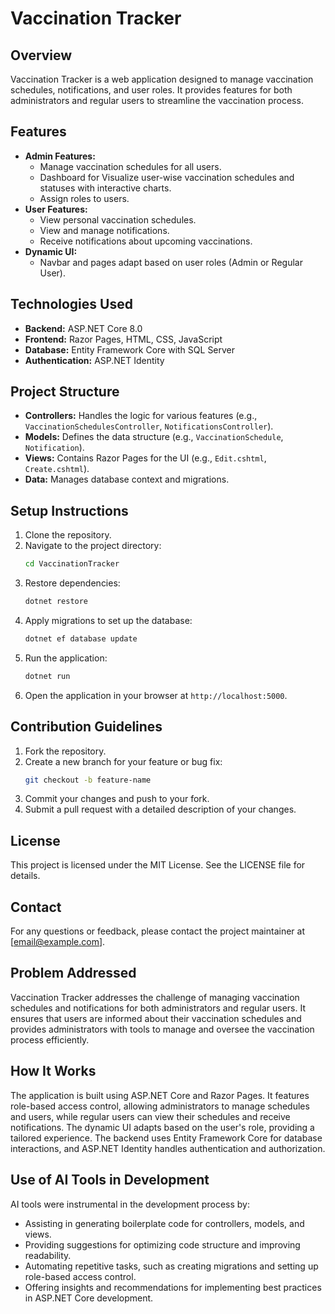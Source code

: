 # Vaccination Tracker

## Overview
Vaccination Tracker is a web application designed to manage vaccination schedules, notifications, and user roles. It provides features for both administrators and regular users to streamline the vaccination process.

## Features
- **Admin Features:**
  - Manage vaccination schedules for all users.
  - Dashboard for Visualize user-wise vaccination schedules     and  statuses with interactive charts.
  - Assign roles to users.
- **User Features:**
  - View personal vaccination schedules.
  - View and manage notifications.
  - Receive notifications about upcoming vaccinations.
- **Dynamic UI:**
  - Navbar and pages adapt based on user roles (Admin or Regular User).

## Technologies Used
- **Backend:** ASP.NET Core 8.0
- **Frontend:** Razor Pages, HTML, CSS, JavaScript
- **Database:** Entity Framework Core with SQL Server
- **Authentication:** ASP.NET Identity

## Project Structure
- **Controllers:** Handles the logic for various features (e.g., `VaccinationSchedulesController`, `NotificationsController`).
- **Models:** Defines the data structure (e.g., `VaccinationSchedule`, `Notification`).
- **Views:** Contains Razor Pages for the UI (e.g., `Edit.cshtml`, `Create.cshtml`).
- **Data:** Manages database context and migrations.

## Setup Instructions
1. Clone the repository.
2. Navigate to the project directory:
   ```bash
   cd VaccinationTracker
   ```
3. Restore dependencies:
   ```bash
   dotnet restore
   ```
4. Apply migrations to set up the database:
   ```bash
   dotnet ef database update
   ```
5. Run the application:
   ```bash
   dotnet run
   ```
6. Open the application in your browser at `http://localhost:5000`.

## Contribution Guidelines
1. Fork the repository.
2. Create a new branch for your feature or bug fix:
   ```bash
   git checkout -b feature-name
   ```
3. Commit your changes and push to your fork.
4. Submit a pull request with a detailed description of your changes.

## License
This project is licensed under the MIT License. See the LICENSE file for details.

## Contact
For any questions or feedback, please contact the project maintainer at [email@example.com].

## Problem Addressed
Vaccination Tracker addresses the challenge of managing vaccination schedules and notifications for both administrators and regular users. It ensures that users are informed about their vaccination schedules and provides administrators with tools to manage and oversee the vaccination process efficiently.

## How It Works
The application is built using ASP.NET Core and Razor Pages. It features role-based access control, allowing administrators to manage schedules and users, while regular users can view their schedules and receive notifications. The dynamic UI adapts based on the user's role, providing a tailored experience. The backend uses Entity Framework Core for database interactions, and ASP.NET Identity handles authentication and authorization.

## Use of AI Tools in Development
AI tools were instrumental in the development process by:
- Assisting in generating boilerplate code for controllers, models, and views.
- Providing suggestions for optimizing code structure and improving readability.
- Automating repetitive tasks, such as creating migrations and setting up role-based access control.
- Offering insights and recommendations for implementing best practices in ASP.NET Core development.
